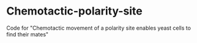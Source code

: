 # Chemotactic-polarity-site
Code for "Chemotactic movement of a polarity site enables yeast cells to find their mates"
